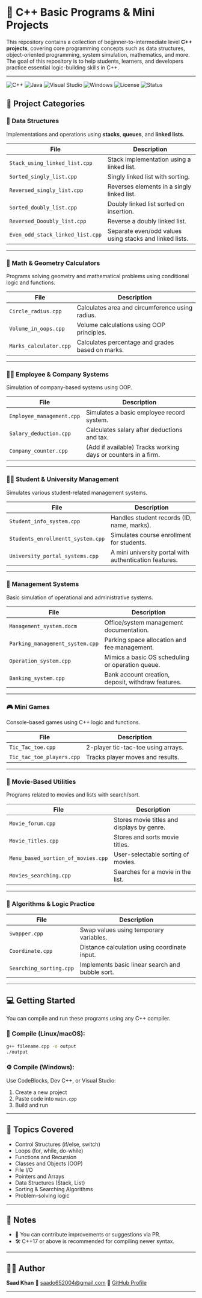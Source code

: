 
# 📘 C++ Basic Programs & Mini Projects

This repository contains a collection of beginner-to-intermediate level **C++ projects**, covering core programming concepts such as data structures, object-oriented programming, system simulation, mathematics, and more. The goal of this repository is to help students, learners, and developers practice essential logic-building skills in C++.

---
![C++](https://img.shields.io/badge/C++-00599C?style=for-the-badge&logo=c%2B%2B&logoColor=white)
![Java](https://img.shields.io/badge/Java-ED8B00?style=for-the-badge&logo=openjdk&logoColor=white)
![Visual Studio](https://img.shields.io/badge/Visual%20Studio-5C2D91?style=for-the-badge&logo=visual%20studio&logoColor=white)
![Windows](https://img.shields.io/badge/Platform-Windows-blue?style=for-the-badge&logo=windows&logoColor=white)
![License](https://img.shields.io/badge/License-MIT-purple?style=for-the-badge)
![Status](https://img.shields.io/badge/Status-Active-brightgreen?style=for-the-badge)
## 📂 Project Categories

### 🔁 Data Structures
Implementations and operations using **stacks**, **queues**, and **linked lists**.

| File | Description |
|------|-------------|
| `Stack_using_linked_list.cpp` | Stack implementation using a linked list. |
| `Sorted_singly_list.cpp` | Singly linked list with sorting. |
| `Reversed_singly_list.cpp` | Reverses elements in a singly linked list. |
| `Sorted_doubly_list.cpp` | Doubly linked list sorted on insertion. |
| `Reversed_Dooubly_list.cpp` | Reverse a doubly linked list. |
| `Even_odd_stack_linked_list.cpp` | Separate even/odd values using stacks and linked lists. |

---

### 🧮 Math & Geometry Calculators
Programs solving geometry and mathematical problems using conditional logic and functions.

| File | Description |
|------|-------------|
| `Circle_radius.cpp` | Calculates area and circumference using radius. |
| `Volume_in_oops.cpp` | Volume calculations using OOP principles. |
| `Marks_calculator.cpp` | Calculates percentage and grades based on marks. |

---

### 👨‍💼 Employee & Company Systems
Simulation of company-based systems using OOP.

| File | Description |
|------|-------------|
| `Employee_management.cpp` | Simulates a basic employee record system. |
| `Salary_deduction.cpp` | Calculates salary after deductions and tax. |
| `Company_counter.cpp` | (Add if available) Tracks working days or counters in a firm. |

---

### 🧑‍🎓 Student & University Management
Simulates various student-related management systems.

| File | Description |
|------|-------------|
| `Student_info_system.cpp` | Handles student records (ID, name, marks). |
| `Students_enrollmentt_system.cpp` | Simulates course enrollment for students. |
| `University_portal_systems.cpp` | A mini university portal with authentication features. |

---

### 🧾 Management Systems
Basic simulation of operational and administrative systems.

| File | Description |
|------|-------------|
| `Management_system.docm` | Office/system management documentation. |
| `Parking_management_system.cpp` | Parking space allocation and fee management. |
| `Operation_system.cpp` | Mimics a basic OS scheduling or operation queue. |
| `Banking_system.cpp` | Bank account creation, deposit, withdraw features. |

---

### 🎮 Mini Games
Console-based games using C++ logic and functions.

| File | Description |
|------|-------------|
| `Tic_Tac_toe.cpp` | 2-player tic-tac-toe using arrays. |
| `Tic_tac_toe_players.cpp` | Tracks player moves and results. |

---

### 🎥 Movie-Based Utilities
Programs related to movies and lists with search/sort.

| File | Description |
|------|-------------|
| `Movie_forum.cpp` | Stores movie titles and displays by genre. |
| `Movie_Titles.cpp` | Stores and sorts movie titles. |
| `Menu_based_sortion_of_movies.cpp` | User-selectable sorting of movies. |
| `Movies_searching.cpp` | Searches for a movie in the list. |

---

### 🔄 Algorithms & Logic Practice

| File | Description |
|------|-------------|
| `Swapper.cpp` | Swap values using temporary variables. |
| `Coordinate.cpp` | Distance calculation using coordinate input. |
| `Searching_sorting.cpp` | Implements basic linear search and bubble sort. |

---

## 💻 Getting Started

You can compile and run these programs using any C++ compiler.

### 🔧 Compile (Linux/macOS):
```bash
g++ filename.cpp -o output
./output
````

### ⚙️ Compile (Windows):

Use CodeBlocks, Dev C++, or Visual Studio:

1. Create a new project
2. Paste code into `main.cpp`
3. Build and run

---

## 🎯 Topics Covered

* Control Structures (if/else, switch)
* Loops (for, while, do-while)
* Functions and Recursion
* Classes and Objects (OOP)
* File I/O
* Pointers and Arrays
* Data Structures (Stack, List)
* Sorting & Searching Algorithms
* Problem-solving logic

---

## 📌 Notes
* 📍 You can contribute improvements or suggestions via PR.
* 🛠 C++17 or above is recommended for compiling newer syntax.

---

## 👨‍💻 Author

**Saad Khan**
📧 [saado652004@gmail.com](mailto:saado652004@gmail.com)
🔗 [GitHub Profile](https://github.com/saadoxyz)

---
